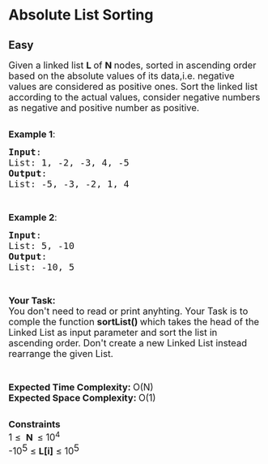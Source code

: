 # Absolute List Sorting
## Easy
<div class="problems_problem_content__Xm_eO"><p><span style="font-size:18px">Given a linked list <strong>L </strong>of <strong>N </strong>nodes, sorted in ascending order based on the absolute values of its data,i.e. negative values are considered as positive ones. Sort the linked list according to the actual values, consider negative numbers as negative and positive number as positive.</span></p>

<p><br>
<span style="font-size:18px"><strong>Example 1</strong>:</span><span style="font-size:18px"> <strong> </strong></span></p>

<pre><span style="font-size:18px"><strong>Input</strong>: 
List: 1, -2, -3, 4, -5
<strong>Output</strong>: 
List: -5, -3, -2, 1, 4</span></pre>

<p>&nbsp;</p>

<p><span style="font-size:18px"><strong>Example 2</strong>:</span><span style="font-size:18px"> <strong> </strong></span></p>

<pre><span style="font-size:18px"><strong>Input</strong>: 
List: 5, -10
<strong>Output</strong>: 
List: -10, 5</span></pre>

<p>&nbsp;</p>

<p><span style="font-size:18px"><strong>Your Task:</strong><br>
You don't need to read or print anyhting. Your Task is to comple the function&nbsp;<strong>sortList()&nbsp;</strong>which takes the head of the Linked List&nbsp;as input parameter and sort the list in ascending order. Don't create a new Linked List instead rearrange the given List.</span></p>

<p>&nbsp;</p>

<p><span style="font-size:18px"><strong>Expected Time Complexity:&nbsp;</strong>O(N)<br>
<strong>Expected Space Complexity:&nbsp;</strong>O(1)</span></p>

<p><br>
<span style="font-size:18px"><strong>Constraints</strong><br>
1 ≤&nbsp; <strong>N&nbsp; </strong>≤ 10<sup>4</sup></span><br>
<span style="font-size:18px">-10</span><sup style="font-size:18px">5</sup><span style="font-size:18px">&nbsp;≤ </span><strong style="font-size:18px">L[i]</strong><span style="font-size:18px"> ≤ 10</span><sup style="font-size:18px">5</sup></p>
</div>